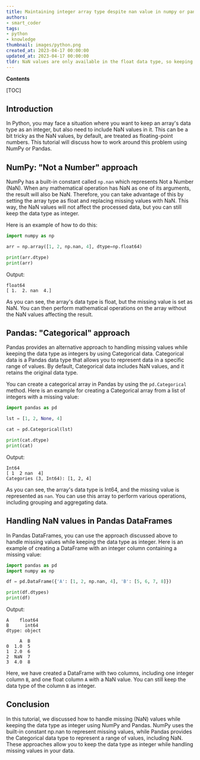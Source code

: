 ```yaml
---
title: Maintaining integer array type despite nan value in numpy or pandas
authors:
- smart_coder
tags:
- python
- knowledge
thumbnail: images/python.png
created_at: 2023-04-17 00:00:00
updated_at: 2023-04-17 00:00:00
tldr: NaN values are only available in the float data type, so keeping an array type as integer while also having a NaN value is not possible in either NumPy or Pandas.
---
```


**Contents**

[TOC]

Introduction
--------------

In Python, you may face a situation where you want to keep an array's data type as an integer, but also need to include NaN values in it. This can be a bit tricky as the NaN values, by default, are treated as floating-point numbers. This tutorial will discuss how to work around this problem using NumPy or Pandas. 

NumPy: "Not a Number" approach
-----------------

NumPy has a built-in constant called `np.nan` which represents Not a Number (NaN). When any mathematical operation has NaN as one of its arguments, the result will also be NaN. Therefore, you can take advantage of this by setting the array type as float and replacing missing values with NaN. This way, the NaN values will not affect the processed data, but you can still keep the data type as integer.

Here is an example of how to do this:

```python
import numpy as np

arr = np.array([1, 2, np.nan, 4], dtype=np.float64)

print(arr.dtype)
print(arr)
```

Output:

```
float64
[ 1.  2. nan  4.]
```

As you can see, the array's data type is float, but the missing value is set as NaN. You can then perform mathematical operations on the array without the NaN values affecting the result. 

Pandas: "Categorical" approach
----------------------

Pandas provides an alternative approach to handling missing values while keeping the data type as integers by using Categorical data. Categorical data is a Pandas data type that allows you to represent data in a specific range of values. By default, Categorical data includes NaN values, and it retains the original data type.

You can create a categorical array in Pandas by using the `pd.Categorical` method. Here is an example for creating a Categorical array from a list of integers with a missing value:

```python
import pandas as pd

lst = [1, 2, None, 4]

cat = pd.Categorical(lst)

print(cat.dtype)
print(cat)
```

Output:

```
Int64
[ 1  2 nan  4]
Categories (3, Int64): [1, 2, 4]
```

As you can see, the array's data type is Int64, and the missing value is represented as `nan`. You can use this array to perform various operations, including grouping and aggregating data.

Handling NaN values in Pandas DataFrames
--------------------------------------

In Pandas DataFrames, you can use the approach discussed above to handle missing values while keeping the data type as integer. Here is an example of creating a DataFrame with an integer column containing a missing value:

```python
import pandas as pd
import numpy as np

df = pd.DataFrame({'A': [1, 2, np.nan, 4], 'B': [5, 6, 7, 8]})

print(df.dtypes)
print(df)
```

Output:

```
A    float64
B      int64
dtype: object

     A  B
0  1.0  5
1  2.0  6
2  NaN  7
3  4.0  8
```

Here, we have created a DataFrame with two columns, including one integer column `B`, and one float column `A` with a NaN value. You can still keep the data type of the column `B` as integer.

Conclusion
-----------

In this tutorial, we discussed how to handle missing (NaN) values while keeping the data type as integer using NumPy and Pandas. NumPy uses the built-in constant np.nan to represent missing values, while Pandas provides the Categorical data type to represent a range of values, including NaN. These approaches allow you to keep the data type as integer while handling missing values in your data.
